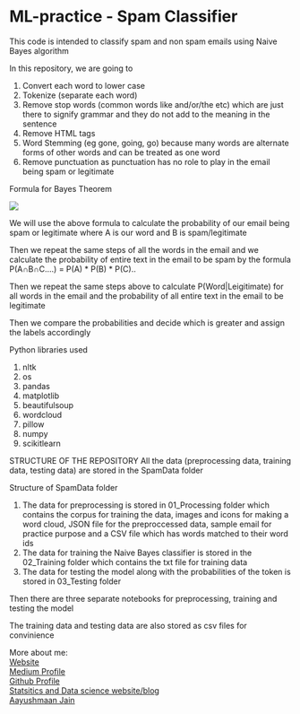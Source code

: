 # ML-practice - Spam Classifier

This code is intended to classify spam and non spam emails using Naive Bayes algorithm 

In this repository, we are going to 
1. Convert each word to lower case 
2. Tokenize (separate each word)
3. Remove stop words (common words like and/or/the etc) which are just there to signify grammar and they do not add to the meaning in the sentence
4. Remove HTML tags 
5. Word Stemming (eg gone, going, go) because many words are alternate forms of other words and can be treated as one word
6. Remove punctuation as punctuation has no role to play in the email being spam or legitimate 

Formula for Bayes Theorem 

<img src="https://i.ibb.co/yVgLzQg/bayes-theorem.png">

We will use the above formula to calculate the probability of our email being spam or legitimate where A is our word and B is spam/legitimate<br>

Then we repeat the same steps of all the words in the email and we calculate the probability of entire text in the email to be spam by the formula
P(A∩B∩C....) = P(A) * P(B) * P(C)..

Then we repeat the same steps above to calculate P(Word|Leigitimate) for all words in the email and the probability of all entire text in the email to be legitimate 

Then we compare the probabilities and decide which is greater and assign the labels accordingly

Python libraries used 
1. nltk
2. os
3. pandas
4. matplotlib
5. beautifulsoup
6. wordcloud
7. pillow
8. numpy
9. scikitlearn

STRUCTURE OF THE REPOSITORY 
All the data (preprocessing data, training data, testing data) are stored in the SpamData folder<br>

Structure of SpamData folder
1. The data for preprocessing is stored in 01_Processing folder which contains the corpus for training the data, images and icons for making a word cloud, JSON file for the preproccessed data, sample email for practice purpose and a CSV file which has words matched to their word ids
2. The data for training the Naive Bayes classifier is stored in the 02_Training folder which contains the txt file for training data
3. The data for testing the model along with the probabilities of the token is stored in 03_Testing folder 

Then there are three separate notebooks for preprocessing, training and testing the model 

The training data and testing data are also stored as csv files for convinience 


More about me:<br>
[Website](https://aayush1036.github.io/profile_website/)<br>
[Medium Profile](https://aayushmaan1306.medium.com/)<br>
[Github Profile](https://github.com/aayush1036)<br>
[Statsitics and Data science website/blog](https://aayush1036.github.io/statistics/)<br>
[Aayushmaan Jain](mailto:jain_aayushmaan2001@hotmail.com)<br>